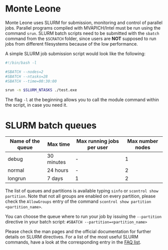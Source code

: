 # Monte Leone

Monte Leone uses SLURM for submission, monitoring and control of parallel jobs. 
Parallel programs compiled with MVAPICH/Intel must be run using the command `srun`.
SLURM batch scripts need to be submitted with the `sbatch` command from the `$SCRATCH` folder, 
since users are __NOT__ supposed to run jobs from different filesystems because of the low performance. 

A simple SLURM job submission script would look like the following:
```bash
#!/bin/bash -l

#SBATCH --nodes=2
#SBATCH --ntasks=28
#SBATCH --time=00:30:00

srun -n $SLURM_NTASKS ./test.exe 
```

The flag `-l` at the beginning allows you to call the module command within the script, in case you need it.

# SLURM batch queues
Name of the queue |	Max time | Max running jobs per user | Max number nodes
--- | --- | --- | ---
debug | 30 minutes | - | 1
normal | 24 hours | - | 2
longrun |	7 days | 1 | 2

The list of queues and partitions is available typing `sinfo` or `scontrol show partition`. 
Note that not all groups are enabled on every partition, please check the `AllowGroups` entry of the command 
`scontrol show partition <partition_name>`.

You can choose the queue where to run your job by issuing the `--partition` directive in your batch script: 
`#SBATCH --partition=<partition_name>`

Please check the man pages and the official documentation for further details on SLURM directives.
For a list of the most useful SLURM commands, have a look at the corresponding entry in the [FAQ list](/getting_started/faq). 
